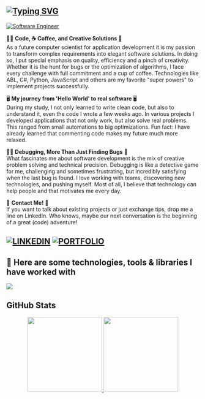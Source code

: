 **[![Typing SVG](https://readme-typing-svg.demolab.com?font=Fira+Code&pause=1000&color=6793F7&width=435&lines=⚡Hi%2C+everyone!+I'm+Daniel+Malychko.;⚡Welcome+to+my+Github+profile!+)](https://git.io/typing-svg)**
---
[![Software Engineer](https://img.shields.io/badge/Software%20Engineer%20-%20f6f8fa?style=flat-square&logo=Software%20Engineer&logoColor=black&color=f6f8fa)](#)

👨‍💻 **Code, ☕ Coffee, and Creative Solutions** 🎯  
As a future computer scientist for application development it is my passion to transform complex requirements into elegant software solutions. In doing so, I put special emphasis on quality, efficiency and a pinch of creativity. Whether it is the hunt for bugs or the optimization of algorithms, I face every challenge with full commitment and a cup of coffee. Technologies like ABL, C#, Python, JavaScript and others are my favorite "super powers" to implement projects successfully.

🖥️ **My journey from 'Hello World' to real software** 🖥️  
During my study, I not only learned to write clean code, but also to understand it, even the code I wrote a few weeks ago. In various projects I developed applications that not only work, but also solve real problems. This ranged from small automations to big optimizations.
Fun fact: I have already learned that commenting code makes my future much more relaxed. 

🕵️‍♂️ **Debugging, More Than Just Finding Bugs** 🐞  
What fascinates me about software development is the mix of creative problem solving and technical precision. Debugging is like a detective game for me, challenging and sometimes frustrating, but incredibly satisfying when the last bug is found. I love working with teams, discovering new technologies, and pushing myself. Most of all, I believe that technology can help people and that motivates me every day.

📨 **Contact Me!** 📨  
If you want to talk about existing projects or just exchange tips, drop me a line on LinkedIn. Who knows, maybe our next conversation is the beginning of a great (code) adventure!

[![LINKEDIN](https://img.shields.io/badge/LINKEDIN-blue?style=flat-square&logo=linkedin&logoColor=white)](https://linkedin.com/in/daniel-malychko)
[![PORTFOLIO](https://img.shields.io/badge/PORTFOLIO-orange?style=flat-square&logo=google-chrome&logoColor=white)](#)
---

## 🔨 **Here are some technologies, tools & libraries I have worked with**  
<p>
    <a href="https://skillicons.dev">
        <img src="https://skillicons.dev/icons?i=javascript,typescript,html,css,react,nodejs,swift,php,python,flask,selenium,cs,dotnet,postman,powershell,postgres,mysql,sqlite,git,vscode,pycharm,eclipse,replit,stackoverflow,windows,linux,kali,ubuntu" />
    </a>
</p>

## GitHub Stats

<div style="display: flex; justify-content: center;">
  <a href="https://github.com/DanEm95">
    <img height="195px" src="https://github-readme-stats.vercel.app/api?username=DanEm95&show_icons=true&theme=one_dark_pro&include_all_commits=true&rank_icon=github"/>
    <img height="195px" src="https://github-readme-stats.vercel.app/api/top-langs/?username=DanEm95&layout=compact&langs_count=20&theme=one_dark_pro"/>
  </a>
</div>
